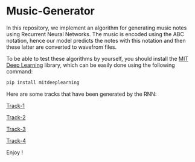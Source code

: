 # Music-Generator
In this repository, we implement an algorithm for generating music notes using Recurrent Neural Networks. The music is encoded using the ABC notation, hence our model predicts the notes with this notation and then these latter are converted to wavefrom files.


To be able to test these algorithms by yourself, you should install the [MIT Deep Learning](https://github.com/aamini/introtodeeplearning/) library, which can be easily done using the following command:

```sh
pip install mitdeeplearning
```
Here are some tracks that have been generated by the RNN:

[Track-1](./music_generated/track-1.wav)

[Track-2](./music_generated/track-2.wav)

[Track-3](./music_generated/track-3.wav)

[Track-4](./music_generated/track-4.wav)

Enjoy !
